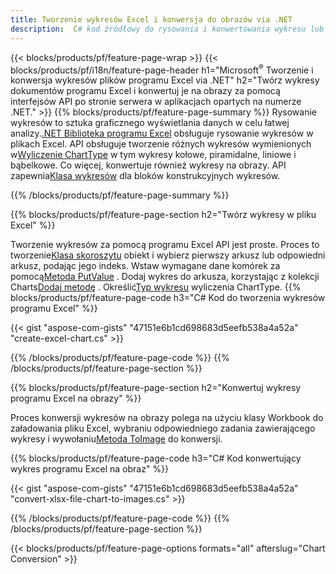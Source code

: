 ```yaml
---
title: Tworzenie wykresów Excel i konwersja do obrazów via .NET
description:  C# kod źródłowy do rysowania i konwertowania wykresu lub diagramu w programie Excel Microsoft przy użyciu biblioteki .NET.
---
```

{{< blocks/products/pf/feature-page-wrap >}}
{{< blocks/products/pf/i18n/feature-page-header h1="Microsoft<sup>&reg;</sup> Tworzenie i konwersja wykresów plików programu Excel via .NET" h2="Twórz wykresy dokumentów programu Excel i konwertuj je na obrazy za pomocą interfejsów API po stronie serwera w aplikacjach opartych na numerze .NET." >}}
{{% blocks/products/pf/feature-page-summary %}}
 Rysowanie wykresów to sztuka graficznego wyświetlania danych w celu łatwej analizy.[.NET Biblioteka programu Excel](/cells/pl/net/) obsługuje rysowanie wykresów w plikach Excel. API obsługuje tworzenie różnych wykresów wymienionych w[Wyliczenie ChartType](https://reference.aspose.com/cells/net/aspose.cells.charts/charttype) w tym wykresy kołowe, piramidalne, liniowe i bąbelkowe. Co więcej, konwertuje również wykresy na obrazy. API zapewnia[Klasa wykresów](https://reference.aspose.com/cells/net/aspose.cells.charts) dla bloków konstrukcyjnych wykresów.

{{% /blocks/products/pf/feature-page-summary %}}

{{% blocks/products/pf/feature-page-section h2="Twórz wykresy w pliku Excel" %}}

 Tworzenie wykresów za pomocą programu Excel API jest proste. Proces to tworzenie[Klasa skoroszytu](https://reference.aspose.com/cells/net/aspose.cells/workbook) obiekt i wybierz pierwszy arkusz lub odpowiedni arkusz, podając jego indeks. Wstaw wymagane dane komórek za pomocą[Metoda PutValue](https://reference.aspose.com/cells/net/aspose.cells/cell/methods/putvalue/index) . Dodaj wykres do arkusza, korzystając z kolekcji Charts[Dodaj metodę](https://reference.aspose.com/cells/net/aspose.cells.charts/chartcollection/methods/add) . Określić[Typ wykresu](https://reference.aspose.com/cells/net/aspose.cells.charts/charttype) wyliczenia ChartType.
{{% blocks/products/pf/feature-page-code h3="C# Kod do tworzenia wykresów programu Excel" %}}

{{< gist "aspose-com-gists" "47151e6b1cd698683d5eefb538a4a52a" "create-excel-chart.cs" >}}

{{% /blocks/products/pf/feature-page-code %}}
{{% /blocks/products/pf/feature-page-section %}}


{{% blocks/products/pf/feature-page-section h2="Konwertuj wykresy programu Excel na obrazy" %}}

 Proces konwersji wykresów na obrazy polega na użyciu klasy Workbook do załadowania pliku Excel, wybraniu odpowiedniego zadania zawierającego wykresy i wywołaniu[Metoda ToImage](https://reference.aspose.com/cells/net/aspose.cells.charts.chart/toimage/methods/7) do konwersji.

{{% blocks/products/pf/feature-page-code h3="C# Kod konwertujący wykres programu Excel na obraz" %}}

{{< gist "aspose-com-gists" "47151e6b1cd698683d5eefb538a4a52a" "convert-xlsx-file-chart-to-images.cs" >}}

{{% /blocks/products/pf/feature-page-code %}}
{{% /blocks/products/pf/feature-page-section %}}

{{< blocks/products/pf/feature-page-options formats="all" afterslug="Chart Conversion" >}}
